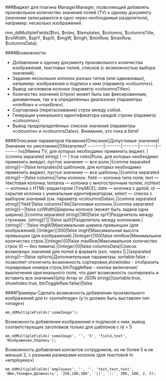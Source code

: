 
###Виджет для плагина ManagerManager, позволяющий добавлять произвольное количество значений полей (TV) к одному документу (значения записываются в одно через необходимые разделители), например: несколько изображений. 

mm_ddMultipleFields($tvs, $roles, $templates, $columns, $columnsTitle, $colWidth, $splY, $splX, $imgW, $imgH, $minRow, $maxRow, $columnsData);

####Возможности:
- Добавление к одному документу произвольного количества изображений, текстовых полей, списков (с возможностью выбора значений).
- Задание нескольких колонок разных типов (или одинаковых), например: изображения и подписи к ним (параметр «coloumns»).
- Вывод заголовков колонок (параметр «coloumnsTitle»).
- Количество значений (строк) может быть как фиксированным, динамичным, так и в определённых диапазонах (параметры «minRow» и «maxRow»).
- Сортировка (перетаскивание) строк между собой.
- Генерация уникального идентификатора каждой строки (параметр «coloumns»).
- Вывод предопределённых списков значений (параметры «coloumns» и «coloumnsData»). Внимание, это пока в бете!

####Описание параметров
Название|Описание|Допустимые значения|Значение по умолчанию|Обязателен?
--------|--------|--------|--------|--------
tvs|Имена TV, для которых необходимо применить виджет. | {comma separated string} | — | true
roles|Роли, для которых необходимо применить виждет, пустое значение — все роли.|{comma separated string}|—|false
templates|Id шаблонов, для которых необходимо применить виджет, пустое значение — все шаблоны.|{comma separated string}|—|false
columns|Типы колонок: field — колонка типа поля; text — текстовая колонка; textarea — колонка с многострочным полем; richtext — колонка с HTML-редактором (TinyMCE); date — колонка с датой; id — скрытая колонка с уникальным идентификатором; select — список с выбором значений (см. параметр «coloumnsData»).|{comma separated string}|'field'|false
columnsTitle|Заголовки колонок.|{comma separated string}|—|false
colWidth|Ширины колонок (может быть задана одна ширина).|{comma separated string}|180|false
splY|Разделитель между строками.	{string}|'\|\|'|false
splX|Разделитель между колонками.|{string}|'::'|false
imgW|Максимальная ширина превьюшки (для изображений).|{integer}|300|false
imgH|Максимальная высота превьюшки (для изображений).|{integer}|100|false
minRow|Минимальное количество строк.|{integer}|0|false
maxRow|Максимальное количество строк (0 — без лимита).|{integer}|0|false
columnsData|Список возможных значений для полей в формате json, через \|\|.|{separated string}|—|false
options|Дополнительные параметры: sortable:false - позволяет отключить возможность сортировки,showIndex - отобразить порядковые номера строк,btnToggleRaw - кнопка включения/выключения оригинального поля, что дает возможность скопировать и вставить все значение|{php Array or JSON string}|\{sortable:true, showIndex:true, btnToggleRaw:false\}|false

####Примеры
Сделать возможность добавления произвольного изображений для tv «someImage» (у tv должен быть выставлен тип «image»)
	
	mm_ddMultipleFields('someImage');
Возможность добавления изображений и подписей к ним, вывод соответствующих заголовков только для шаблонов с id = 5
	
	mm_ddMultipleFields('someImage', '', '5', 'field,text', 'Изображение,Подпись');
Возможность добавления контактов сотрудников, но не более 5 и не меньше 2, с разными размерами колонок (для текстовой tv «employees»)
	
	mm_ddMultipleFields('employees', '', '', 'text,text,text', 'Имя,Телефон,Должность', '250,100,100', '||', '::', 300, 100, 2, 5);
